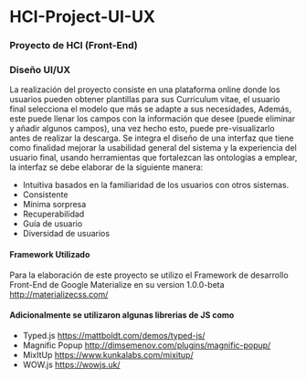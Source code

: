 # HCI-Project-UI-UX
### Proyecto de HCI (Front-End)

### Diseño UI/UX

La realización del proyecto consiste en una plataforma online donde los
usuarios pueden obtener plantillas para sus Curriculum vitae, el usuario final
selecciona el modelo que más se adapte a sus necesidades, Además, este puede
llenar los campos con la información que desee (puede eliminar y añadir algunos
campos), una vez hecho esto, puede pre-visualizarlo antes de realizar la descarga.
Se integra el diseño de una interfaz que tiene como finalidad mejorar la usabilidad
general del sistema y la experiencia del usuario final, usando herramientas que
fortalezcan las ontologías a emplear, la interfaz se debe elaborar de la siguiente
manera:

- Intuitiva basados en la familiaridad de los usuarios con otros sistemas.
- Consistente
- Mínima sorpresa
- Recuperabilidad
- Guía de usuario
- Diversidad de usuarios

#### Framework Utilizado
Para la elaboración de este proyecto se utilizo el Framework de desarrollo Front-End de Google Materialize en su version 1.0.0-beta
http://materializecss.com/
#### Adicionalmente se utilizaron algunas librerias de JS como 
- Typed.js https://mattboldt.com/demos/typed-js/
- Magnific Popup http://dimsemenov.com/plugins/magnific-popup/
- MixItUp https://www.kunkalabs.com/mixitup/
- WOW.js https://wowjs.uk/